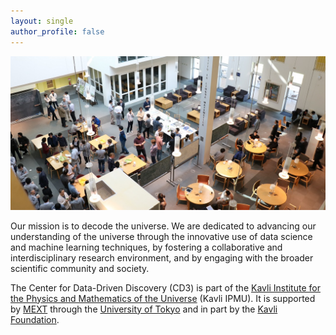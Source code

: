 ```yaml
---
layout: single
author_profile: false
---
```



![Tea](/_images/tea_time.jpeg)

Our mission is to decode the universe. We are dedicated to advancing our understanding of the universe through the innovative use of data science and machine learning techniques, by fostering a collaborative and interdisciplinary research environment, and by engaging with the broader scientific community and society.

The Center for Data-Driven Discovery (CD3) is part of the [Kavli Institute for the Physics and Mathematics of the Universe](https://www.ipmu.jp/) (Kavli IPMU). It is supported by [MEXT](https://www.mext.go.jp/en/) through the [University of Tokyo](https://www.u-tokyo.ac.jp/en/) and in part by the [Kavli Foundation](https://kavlifoundation.org/).
